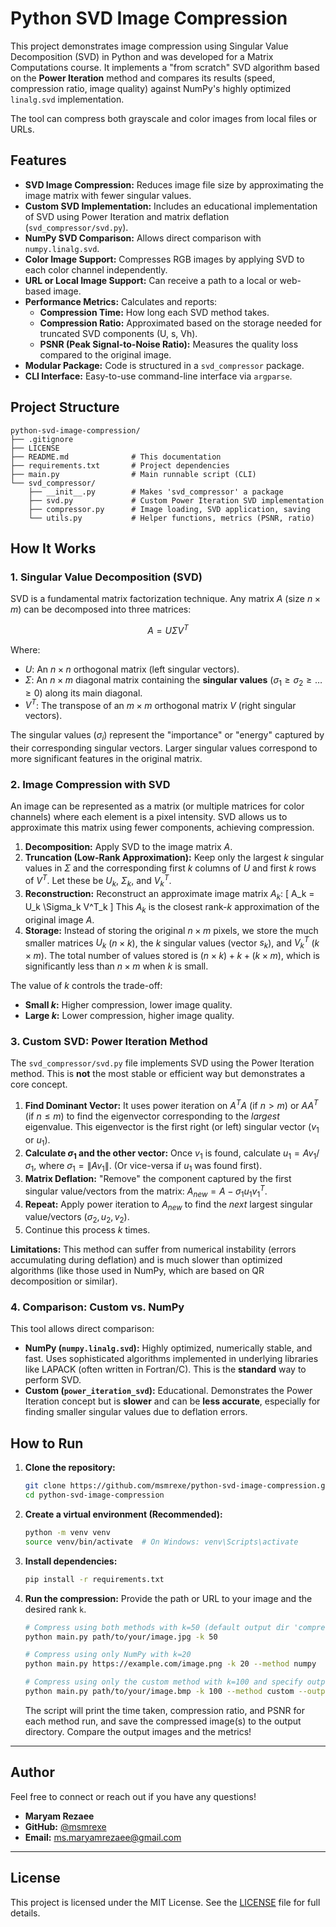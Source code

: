 # Python SVD Image Compression

This project demonstrates image compression using Singular Value Decomposition (SVD) in Python and was developed for a Matrix Computations course. It implements a "from scratch" SVD algorithm based on the **Power Iteration** method and compares its results (speed, compression ratio, image quality) against NumPy's highly optimized `linalg.svd` implementation.

The tool can compress both grayscale and color images from local files or URLs.

## Features

* **SVD Image Compression:** Reduces image file size by approximating the image matrix with fewer singular values.
* **Custom SVD Implementation:** Includes an educational implementation of SVD using Power Iteration and matrix deflation (`svd_compressor/svd.py`).
* **NumPy SVD Comparison:** Allows direct comparison with `numpy.linalg.svd`.
* **Color Image Support:** Compresses RGB images by applying SVD to each color channel independently.
* **URL or Local Image Support:** Can receive a path to a local or web-based image.
* **Performance Metrics:** Calculates and reports:
    * **Compression Time:** How long each SVD method takes.
    * **Compression Ratio:** Approximated based on the storage needed for truncated SVD components (U, s, Vh).
    * **PSNR (Peak Signal-to-Noise Ratio):** Measures the quality loss compared to the original image.
* **Modular Package:** Code is structured in a `svd_compressor` package.
* **CLI Interface:** Easy-to-use command-line interface via `argparse`.

## Project Structure

```
python-svd-image-compression/
├── .gitignore
├── LICENSE
├── README.md              # This documentation
├── requirements.txt       # Project dependencies
├── main.py                # Main runnable script (CLI)
└── svd_compressor/
    ├── __init__.py        # Makes 'svd_compressor' a package
    ├── svd.py             # Custom Power Iteration SVD implementation
    ├── compressor.py      # Image loading, SVD application, saving
    └── utils.py           # Helper functions, metrics (PSNR, ratio)
```

## How It Works

### 1. Singular Value Decomposition (SVD)

SVD is a fundamental matrix factorization technique. Any matrix $A$ (size $n \times m$) can be decomposed into three matrices:
```math
A = U \Sigma V^T
```
Where:
* $U$: An $n \times n$ orthogonal matrix (left singular vectors).
* $\Sigma$: An $n \times m$ diagonal matrix containing the **singular values** ($\sigma_1 \ge \sigma_2 \ge \dots \ge 0$) along its main diagonal.
* $V^T$: The transpose of an $m \times m$ orthogonal matrix $V$ (right singular vectors).

The singular values ($\sigma_i$) represent the "importance" or "energy" captured by their corresponding singular vectors. Larger singular values correspond to more significant features in the original matrix.

### 2. Image Compression with SVD

An image can be represented as a matrix (or multiple matrices for color channels) where each element is a pixel intensity. SVD allows us to approximate this matrix using fewer components, achieving compression.

1.  **Decomposition:** Apply SVD to the image matrix $A$.
2.  **Truncation (Low-Rank Approximation):** Keep only the largest $k$ singular values in $\Sigma$ and the corresponding first $k$ columns of $U$ and first $k$ rows of $V^T$. Let these be $U_k$, $\Sigma_k$, and $V^T_k$.
3.  **Reconstruction:** Reconstruct an approximate image matrix $A_k$:
    \[
    A_k = U_k \Sigma_k V^T_k
    \]
    This $A_k$ is the closest rank-$k$ approximation of the original image $A$.
4.  **Storage:** Instead of storing the original $n \times m$ pixels, we store the much smaller matrices $U_k$ ($n \times k$), the $k$ singular values (vector $s_k$), and $V^T_k$ ($k \times m$). The total number of values stored is $(n \times k) + k + (k \times m)$, which is significantly less than $n \times m$ when $k$ is small.

The value of $k$ controls the trade-off:
* **Small $k$:** Higher compression, lower image quality.
* **Large $k$:** Lower compression, higher image quality.

### 3. Custom SVD: Power Iteration Method

The `svd_compressor/svd.py` file implements SVD using the Power Iteration method. This is **not** the most stable or efficient way but demonstrates a core concept.

1.  **Find Dominant Vector:** It uses power iteration on $A^T A$ (if $n > m$) or $A A^T$ (if $n \le m$) to find the eigenvector corresponding to the *largest* eigenvalue. This eigenvector is the first right (or left) singular vector ($v_1$ or $u_1$).
2.  **Calculate $\sigma_1$ and the other vector:** Once $v_1$ is found, calculate $u_1 = A v_1 / \sigma_1$, where $\sigma_1 = \| A v_1 \|$. (Or vice-versa if $u_1$ was found first).
3.  **Matrix Deflation:** "Remove" the component captured by the first singular value/vectors from the matrix: $A_{new} = A - \sigma_1 u_1 v_1^T$.
4.  **Repeat:** Apply power iteration to $A_{new}$ to find the *next* largest singular value/vectors ($\sigma_2, u_2, v_2$).
5.  Continue this process $k$ times.

**Limitations:** This method can suffer from numerical instability (errors accumulating during deflation) and is much slower than optimized algorithms (like those used in NumPy, which are based on QR decomposition or similar).

### 4. Comparison: Custom vs. NumPy

This tool allows direct comparison:
* **NumPy (`numpy.linalg.svd`):** Highly optimized, numerically stable, and fast. Uses sophisticated algorithms implemented in underlying libraries like LAPACK (often written in Fortran/C). This is the **standard** way to perform SVD.
* **Custom (`power_iteration_svd`):** Educational. Demonstrates the Power Iteration concept but is **slower** and can be **less accurate**, especially for finding smaller singular values due to deflation errors.

## How to Run

1.  **Clone the repository:**
    ```bash
    git clone https://github.com/msmrexe/python-svd-image-compression.git
    cd python-svd-image-compression
    ```

2.  **Create a virtual environment (Recommended):**
    ```bash
    python -m venv venv
    source venv/bin/activate  # On Windows: venv\Scripts\activate
    ```

3.  **Install dependencies:**
    ```bash
    pip install -r requirements.txt
    ```

4.  **Run the compression:**
    Provide the path or URL to your image and the desired rank `k`.

    ```bash
    # Compress using both methods with k=50 (default output dir 'compressed_images/')
    python main.py path/to/your/image.jpg -k 50

    # Compress using only NumPy with k=20
    python main.py https://example.com/image.png -k 20 --method numpy

    # Compress using only the custom method with k=100 and specify output dir
    python main.py path/to/your/image.bmp -k 100 --method custom --output-dir ./output
    ```

    The script will print the time taken, compression ratio, and PSNR for each method run, and save the compressed image(s) to the output directory. Compare the output images and the metrics!
    
---

## Author

Feel free to connect or reach out if you have any questions!

* **Maryam Rezaee**
* **GitHub:** [@msmrexe](https://github.com/msmrexe)
* **Email:** [ms.maryamrezaee@gmail.com](mailto:ms.maryamrezaee@gmail.com)

---

## License

This project is licensed under the MIT License. See the [LICENSE](LICENSE) file for full details.
